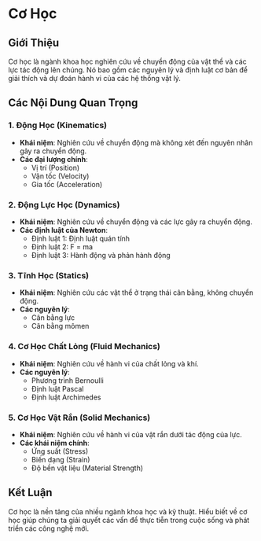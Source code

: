 # Cơ Học

## Giới Thiệu
Cơ học là ngành khoa học nghiên cứu về chuyển động của vật thể và các lực tác động lên chúng. Nó bao gồm các nguyên lý và định luật cơ bản để giải thích và dự đoán hành vi của các hệ thống vật lý.

## Các Nội Dung Quan Trọng

### 1. Động Học (Kinematics)
- **Khái niệm**: Nghiên cứu về chuyển động mà không xét đến nguyên nhân gây ra chuyển động.
- **Các đại lượng chính**:
    - Vị trí (Position)
    - Vận tốc (Velocity)
    - Gia tốc (Acceleration)

### 2. Động Lực Học (Dynamics)
- **Khái niệm**: Nghiên cứu về chuyển động và các lực gây ra chuyển động.
- **Các định luật của Newton**:
    - Định luật 1: Định luật quán tính
    - Định luật 2: F = ma
    - Định luật 3: Hành động và phản hành động

### 3. Tĩnh Học (Statics)
- **Khái niệm**: Nghiên cứu các vật thể ở trạng thái cân bằng, không chuyển động.
- **Các nguyên lý**:
    - Cân bằng lực
    - Cân bằng mômen

### 4. Cơ Học Chất Lỏng (Fluid Mechanics)
- **Khái niệm**: Nghiên cứu về hành vi của chất lỏng và khí.
- **Các nguyên lý**:
    - Phương trình Bernoulli
    - Định luật Pascal
    - Định luật Archimedes

### 5. Cơ Học Vật Rắn (Solid Mechanics)
- **Khái niệm**: Nghiên cứu về hành vi của vật rắn dưới tác động của lực.
- **Các khái niệm chính**:
    - Ứng suất (Stress)
    - Biến dạng (Strain)
    - Độ bền vật liệu (Material Strength)

## Kết Luận
Cơ học là nền tảng của nhiều ngành khoa học và kỹ thuật. Hiểu biết về cơ học giúp chúng ta giải quyết các vấn đề thực tiễn trong cuộc sống và phát triển các công nghệ mới.
